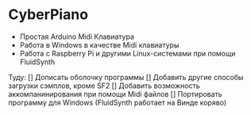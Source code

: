 # CyberPiano
- Простая Arduino Midi Клавиатура
- Работа в Windows в качестве Midi клавиатуры
- Работа с Raspberry Pi и другими Linux-системами при помощи FluidSynth

Туду:
[] Дописать оболочку программы
[] Добавить другие способы загрузки сэмплов, кроме SF2
[] Добавить возможность аккомпанинирования при помощи Midi файлов
[] Портировать программу для Windows (FluidSynth работает на Винде коряво) 

